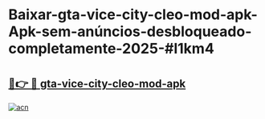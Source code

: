 # Baixar-gta-vice-city-cleo-mod-apk-Apk-sem-anúncios-desbloqueado-completamente-2025-#l1km4

# <h2><a href="https://ainizakaria.my?title=gta-vice-city-cleo-mod-apk&ref=24M">🔗👉 🔴 gta-vice-city-cleo-mod-apk</a></h2>

[![acn](https://github.com/user-attachments/assets/0f9c940e-d8b0-45ae-aac7-cd30a18b3e1c)](https://ainizakaria.my?title=gta-vice-city-cleo-mod-apk&ref=24M)

